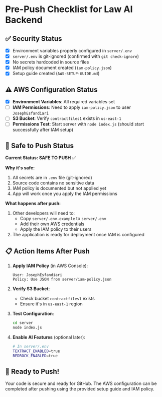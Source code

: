 # Pre-Push Checklist for Law AI Backend

## ✅ Security Status
- [x] Environment variables properly configured in `server/.env`
- [x] `server/.env` is git-ignored (confirmed with `git check-ignore`)
- [x] No secrets hardcoded in source files
- [x] IAM policy document created (`iam-policy.json`)
- [x] Setup guide created (`AWS-SETUP-GUIDE.md`)

## ⚠️  AWS Configuration Status
- [x] **Environment Variables**: All required variables set
- [ ] **IAM Permissions**: Need to apply `iam-policy.json` to user `JosephEsfandiari`  
- [ ] **S3 Bucket**: Verify `contractfiles1` exists in `us-east-1`
- [ ] **Permissions Test**: Start server with `node index.js` (should start successfully after IAM setup)

## 🚀 Safe to Push Status

**Current Status: SAFE TO PUSH** ✅

**Why it's safe:**
1. All secrets are in `.env` file (git-ignored)
2. Source code contains no sensitive data
3. IAM policy is documented but not applied yet
4. App will work once you apply the IAM permissions

**What happens after push:**
1. Other developers will need to:
   - Copy `server/.env.example` to `server/.env`
   - Add their own AWS credentials
   - Apply the IAM policy to their users
2. The application is ready for deployment once IAM is configured

## 📋 Action Items After Push

1. **Apply IAM Policy** (in AWS Console):
   ```
   User: JosephEsfandiari
   Policy: Use JSON from server/iam-policy.json
   ```

2. **Verify S3 Bucket**:
   - Check bucket `contractfiles1` exists
   - Ensure it's in `us-east-1` region

3. **Test Configuration**:
   ```bash
   cd server
   node index.js
   ```

4. **Enable AI Features** (optional later):
   ```bash
   # In server/.env
   TEXTRACT_ENABLED=true
   BEDROCK_ENABLED=true
   ```

## 🎯 Ready to Push!

Your code is secure and ready for GitHub. The AWS configuration can be completed after pushing using the provided setup guide and IAM policy.